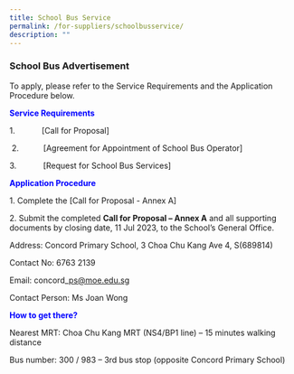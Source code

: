 ```yaml
---
title: School Bus Service
permalink: /for-suppliers/schoolbusservice/
description: ""
---
```


<h3>School Bus Advertisement</h3>

To apply, please refer to the Service Requirements and the Application Procedure below.

<b style="color:blue">Service Requirements</b>

1.&nbsp;&nbsp;&nbsp;&nbsp;&nbsp;&nbsp;&nbsp;&nbsp;&nbsp;&nbsp;&nbsp; \[Call for Proposal\]

&nbsp;2.&nbsp;&nbsp;&nbsp;&nbsp;&nbsp;&nbsp;&nbsp;&nbsp;&nbsp;&nbsp; \[Agreement for Appointment of School Bus Operator\]

3.&nbsp;&nbsp;&nbsp;&nbsp;&nbsp;&nbsp;&nbsp;&nbsp;&nbsp;&nbsp;&nbsp; \[Request for School Bus Services\]

<b style="color:blue">Application Procedure</b>

1\. Complete the \[Call for Proposal - Annex A\]

2\. Submit the completed **Call for Proposal – Annex A** and all supporting documents by closing date, 11 Jul 2023, to the School’s General Office.

Address: Concord Primary School, 3 Choa Chu Kang Ave 4, S(689814)

Contact No: 6763 2139

Email: concord\_ps@moe.edu.sg

Contact Person: Ms Joan Wong&nbsp;

<b style="color:blue">How to get there?</b>

Nearest MRT: Choa Chu Kang MRT (NS4/BP1 line) – 15 minutes walking distance

Bus number: 300 / 983 – 3rd bus stop (opposite Concord Primary School)